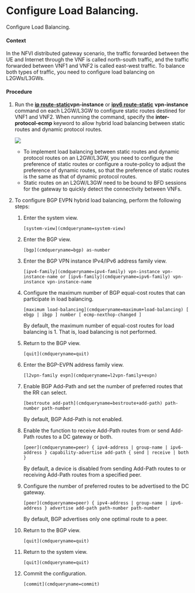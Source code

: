 Configure Load Balancing.
=========================

Configure Load Balancing.

#### Context

In the NFVI distributed gateway scenario, the traffic forwarded between the UE and Internet through the VNF is called north-south traffic, and the traffic forwarded between VNF1 and VNF2 is called east-west traffic. To balance both types of traffic, you need to configure load balancing on L2GWs/L3GWs.


#### Procedure

1. Run the [**ip route-static**](cmdqueryname=ip+route-static)**vpn-instance** or [**ipv6 route-static**](cmdqueryname=ipv6+route-static) **vpn-instance** command on each L2GW/L3GW to configure static routes destined for VNF1 and VNF2. When running the command, specify the **inter-protocol-ecmp** keyword to allow hybrid load balancing between static routes and dynamic protocol routes.
   
   ![](../public_sys-resources/note_3.0-en-us.png) 
   * To implement load balancing between static routes and dynamic protocol routes on an L2GW/L3GW, you need to configure the preference of static routes or configure a route-policy to adjust the preference of dynamic routes, so that the preference of static routes is the same as that of dynamic protocol routes.
   * Static routes on an L2GW/L3GW need to be bound to BFD sessions for the gateway to quickly detect the connectivity between VNFs.
2. To configure BGP EVPN hybrid load balancing, perform the following steps:
   1. Enter the system view.
      
      
      ```
      [system-view](cmdqueryname=system-view)
      ```
   2. Enter the BGP view.
      
      
      ```
      [bgp](cmdqueryname=bgp) as-number
      ```
   3. Enter the BGP VPN instance IPv4/IPv6 address family view.
      
      
      ```
      [ipv4-family](cmdqueryname=ipv4-family) vpn-instance vpn-instance-name or [ipv6-family](cmdqueryname=ipv6-family) vpn-instance vpn-instance-name
      ```
   4. Configure the maximum number of BGP equal-cost routes that can participate in load balancing.
      
      
      ```
      [maximum load-balancing](cmdqueryname=maximum+load-balancing) [ ebgp | ibgp ] number [ ecmp-nexthop-changed ]
      ```
      
      
      
      By default, the maximum number of equal-cost routes for load balancing is 1. That is, load balancing is not performed.
   5. Return to the BGP view.
      
      
      ```
      [quit](cmdqueryname=quit)
      ```
   6. Enter the BGP-EVPN address family view.
      
      
      ```
      [l2vpn-family evpn](cmdqueryname=l2vpn-family+evpn)
      ```
   7. Enable BGP Add-Path and set the number of preferred routes that the RR can select.
      
      
      ```
      [bestroute add-path](cmdqueryname=bestroute+add-path) path-number path-number
      ```
      
      By default, BGP Add-Path is not enabled.
   8. Enable the function to receive Add-Path routes from or send Add-Path routes to a DC gateway or both.
      
      
      ```
      [peer](cmdqueryname=peer) { ipv4-address | group-name | ipv6-address } capability-advertise add-path { send | receive | both }
      ```
      
      By default, a device is disabled from sending Add-Path routes to or receiving Add-Path routes from a specified peer.
   9. Configure the number of preferred routes to be advertised to the DC gateway.
      
      
      ```
      [peer](cmdqueryname=peer) { ipv4-address | group-name | ipv6-address } advertise add-path path-number path-number
      ```
      
      By default, BGP advertises only one optimal route to a peer.
   10. Return to the BGP view.
       
       
       ```
       [quit](cmdqueryname=quit)
       ```
   11. Return to the system view.
       
       
       ```
       [quit](cmdqueryname=quit)
       ```
   12. Commit the configuration.
       
       
       ```
       [commit](cmdqueryname=commit)
       ```